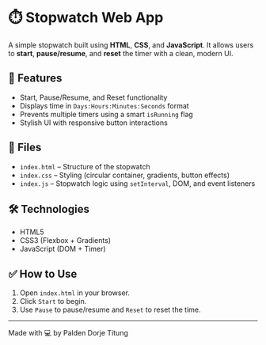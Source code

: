 # ⏱️ Stopwatch Web App

A simple stopwatch built using **HTML**, **CSS**, and **JavaScript**. It allows users to **start**, **pause/resume**, and **reset** the timer with a clean, modern UI.

## 🚀 Features

- Start, Pause/Resume, and Reset functionality
- Displays time in `Days:Hours:Minutes:Seconds` format
- Prevents multiple timers using a smart `isRunning` flag
- Stylish UI with responsive button interactions

## 📁 Files

- `index.html` – Structure of the stopwatch
- `index.css` – Styling (circular container, gradients, button effects)
- `index.js` – Stopwatch logic using `setInterval`, DOM, and event listeners

## 🛠 Technologies

- HTML5
- CSS3 (Flexbox + Gradients)
- JavaScript (DOM + Timer)

## ✅ How to Use

1. Open `index.html` in your browser.
2. Click `Start` to begin.
3. Use `Pause` to pause/resume and `Reset` to reset the time.

---

Made with 💻 by Palden Dorje Titung
